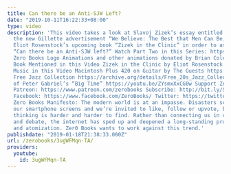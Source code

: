 ```yaml
---
title: Can there be an Anti-SJW Left?
date: "2019-10-11T16:22:33+08:00"
type: video
description: 'This video takes a look at Slavoj Zizek’s essay entitled “Toxic Masculinity?”,
  the new Gillette advertisement “We Believe: The Best that Men Can Be,” as well as
  Eliot Rosenstock’s upcoming book “Zizek in the Clinic” in order to ask the question
  “Can there be an Anti-SJW left?” Watch Part Two in this Series: https://youtu.be/GNtwHjWYoc0
  Zero Books Logo Animations and other animations donated by Brian Cole https://www.instagram.com/robotbloodco/
  Book Mentioned in this Video Zizek in the Clinic by Eliot Rosenstock https://www.amazon.com/Zizek-Clinic-Revolutionary-Proposal-Psychotherapy/dp/1785359258
  Music in this Video Macintosh Plus 420 on Guitar by The Guests https://theguests000.bandcamp.com/
  Free Jazz Collection https://archive.org/details/Free_20s_Jazz_Collection 8bit version
  of Peter Gabriel’s “Big Time” https://youtu.be/ZYsmxXxCG0w Support Zero Books on
  Patreon: https://www.patreon.com/zerobooks Subscribe: http://bit.ly/SubZeroBooks
  Facebook: https://www.facebook.com/ZeroBooks/ Twitter: https://twitter.com/zer0books
  Zero Books Manifesto: The modern world is at an impasse. Disasters scroll across
  our smartphone screens and we’re invited to like, follow or upvote, but critical
  thinking is harder and harder to find. Rather than connecting us in common struggle
  and debate, the internet has sped up and deepened a long-standing process of alienation
  and atomization. Zer0 Books wants to work against this trend.'
publishdate: "2019-01-18T21:38:33.000Z"
url: /zerobooks/3ugWFMqn-TA/
providers:
  youtube:
    id: 3ugWFMqn-TA
---
```

